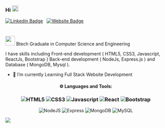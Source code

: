 ### Hi  <img src="https://raw.githubusercontent.com/MartinHeinz/MartinHeinz/master/wave.gif" width="20px"/>

[![Linkedin Badge](https://img.shields.io/badge/-AmanpreetSingh-blue?style=flat-square&logo=Linkedin&logoColor=white&link=https://www.linkedin.com/in/amanpreet-singh-96210916a)](https://www.linkedin.com/in/amanpreet-singh-96210916a) &nbsp;
[![Website Badge](https://img.shields.io/badge/StackOverflow-AmanpreetSingh-blue)](https://stackoverflow.com/users/16666966/amanpreet-singh?tab=profile)
<h1></h1>

<img src="https://user-images.githubusercontent.com/88610442/132092015-a42aa14b-c908-4c92-8bd4-a489facbe2b9.png" width="30px"/>  Btech Graduate in Computer Science and Engineering

I have skills including Front-end development ( HTML5, CSS3, Javascript, ReactJs, Bootstrap ) Back-end development ( NodeJs, Express.js ) and Database ( MongoDB, Mysql ).

- 🌱 I’m currently Learning Full Stack Website Development 

<h4 align="center">⚙ Languages and Tools:</h4>

<h3 align="center">
<img alt="HTML5" src="https://img.shields.io/badge/HTML5-%23E34F26.svg?style=flat-square&logo=html5&logoColor=white"/> <img alt="CSS3" src="https://img.shields.io/badge/CSS3-%231572B6.svg?style=flat-square&logo=css3&logoColor=white"/>  <img alt="Javascript" src="https://img.shields.io/badge/-Javascript-blueviolet"/>  <img alt="React" src="https://img.shields.io/badge/React-%2320232a.svg?style=flat-square&logo=react&logoColor=%2361DAFB"/>  <img alt="Bootstrap" src="https://img.shields.io/badge/Bootstrap-%23563D7C.svg?style=flat-square&logo=bootstrap&logoColor=white"/> </h3>
<p align="center"><img alt="NodeJS" src="https://img.shields.io/badge/Node.js-%2343853D.svg?style=flat-square&logo=node-dot-js&logoColor=white"/>  <img alt="Express" src="https://img.shields.io/badge/-Express.js-blue"/>
<img alt="MongoDB" src ="https://img.shields.io/badge/MongoDB-%234ea94b.svg?style=flat-square&logo=mongodb&logoColor=white"/> <img alt="MySQL" src="https://img.shields.io/badge/MySql-%2300f.svg?style=flat-square&logo=mysql&logoColor=white"/>
</p>



![](https://activity-graph.herokuapp.com/graph?username=amanpreetsingh98&theme=react-dark&area=true)
<!--


Here are some ideas to get you started:

- 🔭 I’m currently working on ...
- 🌱 I’m currently learning ...
- 👯 I’m looking to collaborate on ...
- 🤔 I’m looking for help with ...
- 💬 Ask me about ...
- 📫 How to reach me: ...
- 😄 Pronouns: ...
- ⚡ Fun fact: .....
:man_student: 
-->
